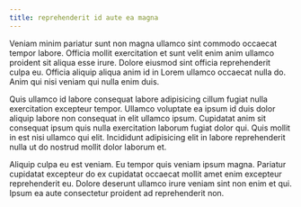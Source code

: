 ```yaml
---
title: reprehenderit id aute ea magna
---
```


Veniam minim pariatur sunt non magna ullamco sint commodo occaecat tempor labore. Officia mollit exercitation et sunt velit enim anim ullamco proident sit aliqua esse irure. Dolore eiusmod sint officia reprehenderit culpa eu. Officia aliquip aliqua anim id in Lorem ullamco occaecat nulla do. Anim qui nisi veniam qui nulla enim duis.

Quis ullamco id labore consequat labore adipisicing cillum fugiat nulla exercitation excepteur tempor. Ullamco voluptate ea ipsum id duis dolor aliquip labore non consequat in elit ullamco ipsum. Cupidatat anim sit consequat ipsum quis nulla exercitation laborum fugiat dolor qui. Quis mollit in est nisi ullamco qui elit. Incididunt adipisicing elit in labore reprehenderit nulla ut do nostrud mollit dolor laborum et.

Aliquip culpa eu est veniam. Eu tempor quis veniam ipsum magna. Pariatur cupidatat excepteur do ex cupidatat occaecat mollit amet enim excepteur reprehenderit eu. Dolore deserunt ullamco irure veniam sint non enim et qui. Ipsum ea aute consectetur proident ad reprehenderit non.